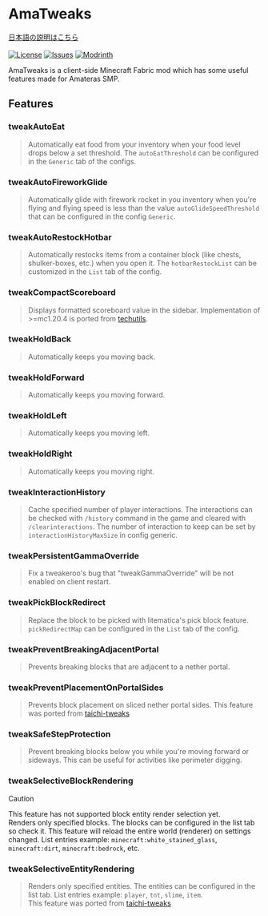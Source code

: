 # AmaTweaks

[日本語の説明はこちら](README_ja.md)<br><br>
[![License](https://img.shields.io/github/license/pugur523/ama-tweaks.svg)](https://opensource.org/licenses/MIT)
[![Issues](https://img.shields.io/github/issues/pugur523/ama-tweaks.svg)](https://github.com/pugur523/ama-tweaks/issues)
[![Modrinth](https://img.shields.io/modrinth/dt/amatweaks?label=Modrinth%20Downloads)](https://modrinth.com/mod/amatweaks)

AmaTweaks is a client-side Minecraft Fabric mod which has some useful features made for Amateras SMP.

## Features


### tweakAutoEat

> Automatically eat food from your inventory when your food level drops below a set threshold.
The `autoEatThreshold` can be configured in the `Generic` tab of the configs.

### tweakAutoFireworkGlide

> Automatically glide with firework rocket in you inventory when you're flying and flying speed is less than the value `autoGlideSpeedThreshold` that can be configured in the config `Generic`.


### tweakAutoRestockHotbar

> Automatically restocks items from a container block (like chests, shulker-boxes, etc.) when you open it.
The `hotbarRestockList` can be customized in the `List` tab of the config.
 

### tweakCompactScoreboard

> Displays formatted scoreboard value in the sidebar.
Implementation of >=mc1.20.4 is ported from [techutils](https://github.com/Kikugie/techutils).


### tweakHoldBack

> Automatically keeps you moving back.


### tweakHoldForward

> Automatically keeps you moving forward.


### tweakHoldLeft

> Automatically keeps you moving left.


### tweakHoldRight

> Automatically keeps you moving right.


### tweakInteractionHistory

> Cache specified number of player interactions.
The interactions can be checked with `/history` command in the game and cleared with `/clearinteractions`.
The number of interaction to keep can be set by `interactionHistoryMaxSize` in config generic.


### tweakPersistentGammaOverride

> Fix a tweakeroo's bug that "tweakGammaOverride" will be not enabled on client restart.


### tweakPickBlockRedirect

> Replace the block to be picked with litematica's pick block feature. `pickRedirectMap` can be configured in the `List` tab of the config.


### tweakPreventBreakingAdjacentPortal

> Prevents breaking blocks that are adjacent to a nether portal.


### tweakPreventPlacementOnPortalSides

> Prevents block placement on sliced nether portal sides.
This feature was ported from [taichi-tweaks](https://github.com/TaichiServer/taichi-tweaks)


### tweakSafeStepProtection

> Prevent breaking blocks below you while you're moving forward or sideways.
This can be useful for activities like perimeter digging.


### tweakSelectiveBlockRendering

> [!CAUTION]
> This feature has not supported block entity render selection yet.<br>
> Renders only specified blocks. The blocks can be configured in the list tab so check it. This feature will reload the entire world (renderer) on settings changed.
List entries example: `minecraft:white_stained_glass`, `minecraft:dirt`, `minecraft:bedrock`, etc.


### tweakSelectiveEntityRendering

> Renders only specified entities. The entities can be configured in the list tab.
List entries example: `player`, `tnt`, `slime`, `item`.
<br> This feature was ported from [taichi-tweaks](https://github.com/TaichiServer/taichi-tweaks)